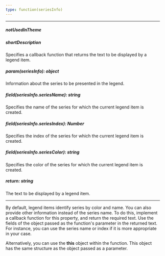 ```yaml
---
type: function(seriesInfo)
---
```

---
##### notUsedInTheme

##### shortDescription
Specifies a callback function that returns the text to be displayed by a legend item.

##### param(seriesInfo): object
Information about the series to be presented in the legend.

##### field(seriesInfo.seriesName): string
Specifies the name of the series for which the current legend item is created.

##### field(seriesInfo.seriesIndex): Number
Specifies the index of the series for which the current legend item is created.

##### field(seriesInfo.seriesColor): string
Specifies the color of the series for which the current legend item is created.

##### return: string
The text to be displayed by a legend item.

---
By default, legend items identify series by color and name. You can also provide other information instead of the series name. To do this, implement a callback function for this property, and return the required text. Use the fields of the object passed as the function's parameter in the returned text. For instance, you can use the series name or index if it is more appropriate in your case.

Alternatively, you can use the **this** object within the function. This object has the same structure as the object passed as a parameter.
